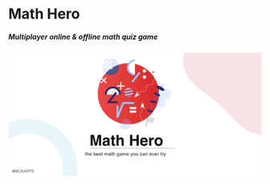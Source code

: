# Math Hero 
##### Multiplayer online & offline math quiz game

![alt text](https://raw.githubusercontent.com/MoamenHassaballah/MathHeroCodecanyon/main/mathhero_1.png)
